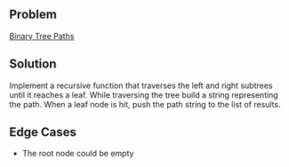 ## Problem

[Binary Tree Paths](https://leetcode.com/problems/binary-tree-paths/)

## Solution

Implement a recursive function that traverses the left and right subtrees 
until it reaches a leaf. While traversing the tree build a string representing 
the path. When a leaf node is hit, push the path string to the list of results.

## Edge Cases

- The root node could be empty
